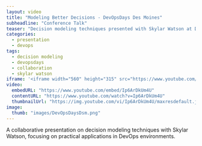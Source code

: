 ```yaml
---
layout: video
title: "Modeling Better Decisions - DevOpsDays Des Moines"
subheadline: "Conference Talk"
teaser: "Decision modeling techniques presented with Skylar Watson at DevOpsDays Des Moines."
categories:
  - presentation
  - devops
tags:
  - decision modeling
  - devopsdays
  - collaboration
  - skylar watson
iframe: '<iframe width="560" height="315" src="https://www.youtube.com/embed/Ip6ArDkUm4U" frameborder="0" allow="accelerometer; autoplay; clipboard-write; encrypted-media; gyroscope; picture-in-picture" allowfullscreen></iframe>'
video:
  embedURL: "https://www.youtube.com/embed/Ip6ArDkUm4U"
  contentURL: "https://www.youtube.com/watch?v=Ip6ArDkUm4U"
  thumbnailUrl: "https://img.youtube.com/vi/Ip6ArDkUm4U/maxresdefault.jpg"
image:
  thumb: "images/DevOpsDaysDsm.png"
---
```


A collaborative presentation on decision modeling techniques with Skylar Watson, focusing on practical applications in DevOps environments.
